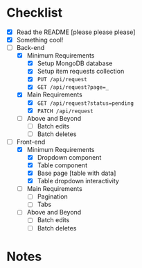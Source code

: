 # Checklist

<!-- Make sure you fill out this checklist with what you've done before submitting! -->

- [x] Read the README [please please please]
- [x] Something cool!
- [ ] Back-end
  - [x] Minimum Requirements
    - [x] Setup MongoDB database
    - [x] Setup item requests collection
    - [x] `PUT /api/request`
    - [x] `GET /api/request?page=_`
  - [x] Main Requirements
    - [x] `GET /api/request?status=pending`
    - [x] `PATCH /api/request`
  - [ ] Above and Beyond
    - [ ] Batch edits
    - [ ] Batch deletes
- [ ] Front-end
  - [x] Minimum Requirements
    - [x] Dropdown component
    - [x] Table component
    - [x] Base page [table with data]
    - [x] Table dropdown interactivity
  - [ ] Main Requirements
    - [ ] Pagination
    - [ ] Tabs
  - [ ] Above and Beyond
    - [ ] Batch edits
    - [ ] Batch deletes

# Notes

<!-- Notes go here -->
